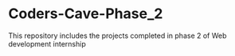 # Coders-Cave-Phase_2
This repository includes the projects completed in phase 2 of Web development internship
